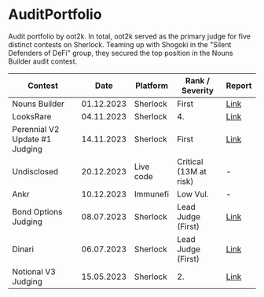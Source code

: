 # AuditPortfolio

Audit portfolio by oot2k.
In total, oot2k served as the primary judge for five distinct contests on Sherlock.
Teaming up with Shogoki in the "Silent Defenders of DeFi" group, they secured the top position in the Nouns Builder audit contest.

| Contest  | Date  | Platform  | Rank / Severity  | Report  |
|---|---|---|---|---|
| Nouns Builder  | 01.12.2023  | Sherlock  | First  | [Link](https://audits.sherlock.xyz/contests/111)  |
| LooksRare  | 04.11.2023  | Sherlock  | 4.  | [Link](https://audits.sherlock.xyz/contests/122)  |
| Perennial V2 Update #1 Judging | 14.11.2023  | Sherlock  | First  | [Link](https://audits.sherlock.xyz/contests/123) |
| Undisclosed | 20.12.2023  | Live code  | Critical (13M at risk)  | - |
| Ankr | 10.12.2023  | Immunefi | Low Vul.  | - |
| Bond Options Judging | 08.07.2023  | Sherlock  | Lead Judge (First) | [Link](https://audits.sherlock.xyz/contests/99) |
| Dinari | 06.07.2023  | Sherlock  | Lead Judge (First) | [Link](https://audits.sherlock.xyz/contests/98) |
| Notional V3 Judging | 15.05.2023  | Sherlock  | 2. | [Link](https://audits.sherlock.xyz/contests/59) |
